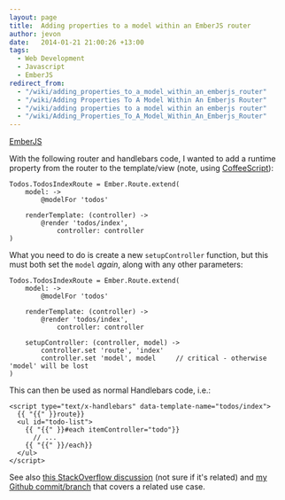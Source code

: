 ```yaml
---
layout: page
title:  Adding properties to a model within an EmberJS router
author: jevon
date:   2014-01-21 21:00:26 +13:00
tags:
  - Web Development
  - Javascript
  - EmberJS
redirect_from:
  - "/wiki/adding_properties_to_a_model_within_an_emberjs_router"
  - "/wiki/Adding Properties To A Model Within An Emberjs Router"
  - "/wiki/adding properties to a model within an emberjs router"
  - "/wiki/Adding_Properties_To_A_Model_Within_An_Emberjs_Router"
---
```


[EmberJS](EmberJS.md)

With the following router and handlebars code, I wanted to add a runtime property from the router to the template/view (note, using [CoffeeScript](coffeescript.md)):

```
Todos.TodosIndexRoute = Ember.Route.extend(
	model: ->
		@modelFor 'todos'

	renderTemplate: (controller) ->
		@render 'todos/index',
			controller: controller
)
```

What you need to do is create a new `setupController` function, but this must both set the `model` _again_, along with any other parameters:

```
Todos.TodosIndexRoute = Ember.Route.extend(
	model: ->
		@modelFor 'todos'

	renderTemplate: (controller) ->
		@render 'todos/index',
			controller: controller

	setupController: (controller, model) ->
		controller.set 'route', 'index'
		controller.set 'model', model     // critical - otherwise 'model' will be lost
)
```

This can then be used as normal Handlebars code, i.e.:

```
<script type="text/x-handlebars" data-template-name="todos/index">
  {{ "{{" }}route}}
  <ul id="todo-list">
    {{ "{{" }}#each itemController="todo"}}
      // ...
    {{ "{{" }}/each}}
  </ul>
</script>
```

See also <a href="http://stackoverflow.com/questions/14905264/unable-to-render-template-with-data-set-in-setupcontroller/21274223#21274223">this StackOverflow discussion</a> (not sure if it's related) and <a href="https://github.com/soundasleep/todomvc-emberjs-coffee/commit/45a31beb0d0b7a7b11f20697c4349625edbae551">my Github commit/branch</a> that covers a related use case.
